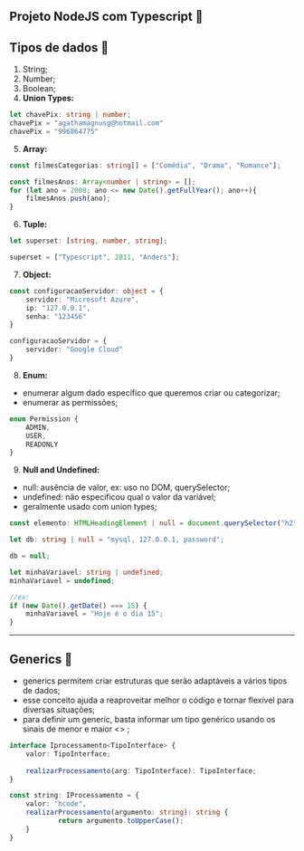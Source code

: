 ## Projeto NodeJS com Typescript 🚀

## Tipos de dados 🎲
1. String;
2. Number;
3. Boolean;
4. **Union Types:**
~~~typescript
let chavePix: string | number;
chavePix = "agathamagnusg@hotmail.com"
chavePix = "996864775"
~~~

5. **Array:**
~~~typescript
const filmesCategorias: string[] = ["Comédia", "Drama", "Romance"];

const filmesAnos: Array<number | string> = [];
for (let ano = 2000; ano <= new Date().getFullYear(); ano++){
	filmesAnos.push(ano);
}
~~~

6. **Tuple:**
~~~typescript
let superset: [string, number, string];

superset = ["Typescript", 2011, "Anders"];
~~~

7. **Object:**
~~~typescript
const configuracaoServidor: object = {
	servidor: "Microsoft Azure",
	ip: "127.0.0.1",
	senha: "123456"
}

configuracaoServidor = {
	servidor: "Google Cloud"
}
~~~

8. **Enum:** 
- enumerar algum dado específico que queremos criar ou categorizar;
- enumerar as permissões;
~~~typescript
enum Permission {
	ADMIN, 
	USER,
	READONLY
}
~~~

9. **Null and Undefined:**
- null: ausência de valor, ex: uso no DOM, querySelector;
- undefined: não especificou qual o valor da variável;
- geralmente usado com union types;
~~~typescript
const elemento: HTMLHeadingElement | null = document.querySelector("h2");

let db: string | null = "mysql, 127.0.0.1, password";

db = null;

let minhaVariavel: string | undefined;
minhaVariavel = undefined;

//ex:
if (new Date().getDate() === 15) {
	minhaVariavel = "Hoje é o dia 15";
}
~~~

---

## Generics 🔄
- generics permitem criar estruturas que serão adaptáveis a vários tipos de dados;
- esse conceito ajuda a reaproveitar melhor o código e tornar flexível para diversas situações;
- para definir um generic, basta informar um tipo genérico usando os sinais de menor e maior <> ;
~~~typescript
interface Iprocessamento<TipoInterface> {
	valor: TipoInterface;
	
	realizarProcessamento(arg: TipoInterface): TipoInterface;
}

const string: IProcessamento = {
	valor: "hcode",
	realizarProcessamento(argumento: string): string {
			return argumento.toUpperCase();
	}
}
~~~